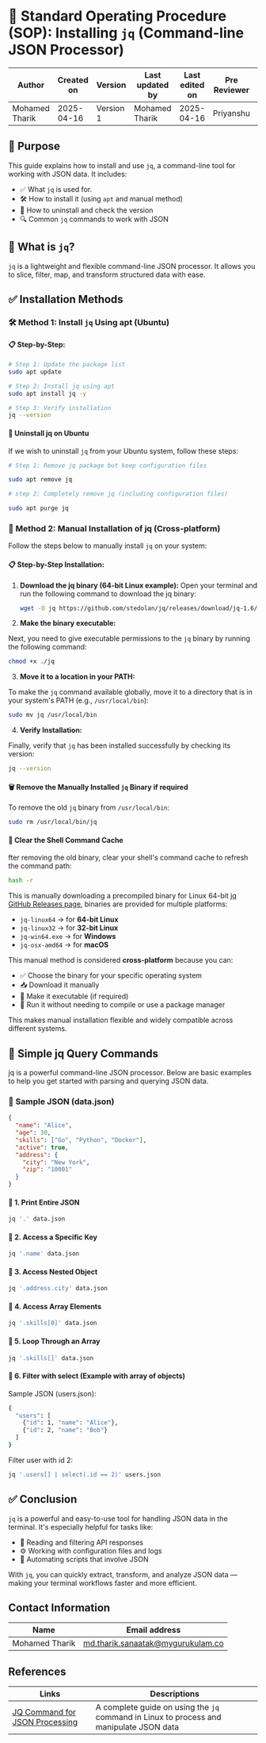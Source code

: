 # 📘 Standard Operating Procedure (SOP): Installing `jq` (Command-line JSON Processor)

| Author         | Created on     | Version         | Last updated by | Last edited on | Pre Reviewer | L0 Reviewer | L1 Reviewer | L2 Reviewer |
|----------------|----------------|-----------------|-----------------|----------------|---------------|-------------|-------------|-------------|
| Mohamed Tharik | 2025-04-16     |     Version 1         | Mohamed Tharik  | 2025-04-16     |Priyanshu | Khushi | Mukul Joshi|Piyush Upadhyay |

## 🎯 Purpose 

This guide explains how to install and use `jq`, a command-line tool for working with JSON data. It includes:

- ✅ What `jq` is used for.
- 🛠️ How to install it (using `apt` and manual method)  
- 🧹 How to uninstall and check the version  
- 🔍 Common `jq` commands to work with JSON  

## 🔹 What is `jq`?
`jq` is a lightweight and flexible command-line JSON processor. It allows you to slice, filter, map, and transform structured data with ease.

## ✅ Installation Methods

### 🛠️ Method 1: Install `jq` Using apt (Ubuntu)

#### 📋 Step-by-Step:

```bash
# Step 1: Update the package list
sudo apt update

# Step 2: Install jq using apt
sudo apt install jq -y

# Step 3: Verify installation
jq --version

```
#### 🧹 Uninstall jq on Ubuntu

If we wish to uninstall `jq` from your Ubuntu system, follow these steps:

```bash
# Step 1: Remove jq package but keep configuration files

sudo apt remove jq

# step 2: Completely remove jq (including configuration files)

sudo apt purge jq

```
### 🧰 Method 2: Manual Installation of jq (Cross-platform)

Follow the steps below to manually install `jq` on your system:

#### 📋 Step-by-Step Installation:

1. **Download the jq binary (64-bit Linux example):**
   Open your terminal and run the following command to download the jq binary:

   ```bash
   wget -O jq https://github.com/stedolan/jq/releases/download/jq-1.6/jq-linux64

2. **Make the binary executable:**

Next, you need to give executable permissions to the `jq` binary by running the following command:

```bash
chmod +x ./jq
```
3. **Move it to a location in your PATH:**

To make the `jq` command available globally, move it to a directory that is in your system's PATH (e.g., `/usr/local/bin`):

```bash
sudo mv jq /usr/local/bin
```
4. **Verify Installation:**

Finally, verify that `jq` has been installed successfully by checking its version:

```bash
jq --version
```
#### 🗑️ Remove the Manually Installed `jq` Binary if required 

To remove the old `jq` binary from `/usr/local/bin`:

```bash
sudo rm /usr/local/bin/jq
```
#### 🧼 Clear the Shell Command Cache 

fter removing the old binary, clear your shell's command cache to refresh the command path:
```bash
hash -r
```
This is manually downloading a precompiled binary for Linux 64-bit [jq GitHub Releases page](https://github.com/stedolan/jq/releases), binaries are provided for multiple platforms:

- `jq-linux64` → for **64-bit Linux**
- `jq-linux32` → for **32-bit Linux**
- `jq-win64.exe` → for **Windows**
- `jq-osx-amd64` → for **macOS**

This manual method is considered **cross-platform** because you can:

- ✅ Choose the binary for your specific operating system  
- 📥 Download it manually  
- 🔐 Make it executable (if required)  
- 🚀 Run it without needing to compile or use a package manager

This makes manual installation flexible and widely compatible across different systems.

## 📘 Simple jq Query Commands
jq is a powerful command-line JSON processor. Below are basic examples to help you get started with parsing and querying JSON data.

### 📂 Sample JSON (data.json)
```json
{
  "name": "Alice",
  "age": 30,
  "skills": ["Go", "Python", "Docker"],
  "active": true,
  "address": {
    "city": "New York",
    "zip": "10001"
  }
}
```
#### 🔹 1. Print Entire JSON
```bash 
jq '.' data.json
```
#### 🔹 2. Access a Specific Key
```bash
jq '.name' data.json
```
#### 🔹 3. Access Nested Object
```bash
jq '.address.city' data.json
```
#### 🔹 4. Access Array Elements
```bash
jq '.skills[0]' data.json
```
#### 🔹 5. Loop Through an Array
```bash  
jq '.skills[]' data.json
```
#### 🔹 6. Filter with select (Example with array of objects)
Sample JSON (users.json):
```bash 
{
  "users": [
    {"id": 1, "name": "Alice"},
    {"id": 2, "name": "Bob"}
  ]
}
```
Filter user with id 2:
```bash 
jq '.users[] | select(.id == 2)' users.json
```
## ✅ Conclusion

`jq` is a powerful and easy-to-use tool for handling JSON data in the terminal. It's especially helpful for tasks like:

- 📡 Reading and filtering API responses  
- ⚙️ Working with configuration files and logs  
- 🤖 Automating scripts that involve JSON  

With `jq`, you can quickly extract, transform, and analyze JSON data — making your terminal workflows faster and more efficient.

## Contact Information

| Name | Email address         |
|------|------------------------|
| Mohamed Tharik  | md.tharik.sanaatak@mygurukulam.co    |

## References

| Links                                                                                                                                                                                                                     | Descriptions                                                                                         |
|---------------------------------------------------------------------------------------------------------------------------------------------------------------------------------------------------------------------------|------------------------------------------------------------------------------------------------------|
| [JQ Command for JSON Processing](https://www.baeldung.com/linux/jq-command-json)                                                                                                                                          | A complete guide on using the `jq` command in Linux to process and manipulate JSON data              |



